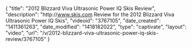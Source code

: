 {
    "title": "2012 Blizzard Viva Ultrasonic Power IQ Skis Review",
    "description": "http:\/\/www.skis.com Review for the 2012 Blizzard Viva Ultrasonic Power IQ Skis",
    "videoid": "3767105",
    "date_created": "1411361263",
    "date_modified": "1418182022",
    "type": "captivate",
    "layout": "video",
    "url": "\/v\/2012-blizzard-viva-ultrasonic-power-iq-skis-review\/3767105"
}